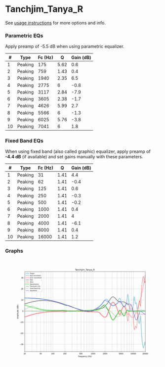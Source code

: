 # Tanchjim_Tanya_R
See [usage instructions](https://github.com/jaakkopasanen/AutoEq#usage) for more options and info.

### Parametric EQs
Apply preamp of -5.5 dB when using parametric equalizer.

|   # | Type    |   Fc (Hz) |    Q |   Gain (dB) |
|-----|---------|-----------|------|-------------|
|   1 | Peaking |       175 | 5.62 |         0.6 |
|   2 | Peaking |       759 | 1.43 |         0.4 |
|   3 | Peaking |      1940 | 2.35 |         6.5 |
|   4 | Peaking |      2775 | 6    |        -0.8 |
|   5 | Peaking |      3117 | 2.84 |        -7.9 |
|   6 | Peaking |      3605 | 2.38 |        -1.7 |
|   7 | Peaking |      4626 | 5.99 |         2.7 |
|   8 | Peaking |      5566 | 6    |        -1.3 |
|   9 | Peaking |      6025 | 5.76 |        -3.8 |
|  10 | Peaking |      7041 | 6    |         1.8 |

### Fixed Band EQs
When using fixed band (also called graphic) equalizer, apply preamp of **-4.4 dB** (if available) and set gains manually with these parameters.

|   # | Type    |   Fc (Hz) |    Q |   Gain (dB) |
|-----|---------|-----------|------|-------------|
|   1 | Peaking |        31 | 1.41 |         4.4 |
|   2 | Peaking |        62 | 1.41 |        -0.4 |
|   3 | Peaking |       125 | 1.41 |         0.6 |
|   4 | Peaking |       250 | 1.41 |        -0.3 |
|   5 | Peaking |       500 | 1.41 |        -0.2 |
|   6 | Peaking |      1000 | 1.41 |         0.4 |
|   7 | Peaking |      2000 | 1.41 |         4   |
|   8 | Peaking |      4000 | 1.41 |        -6.1 |
|   9 | Peaking |      8000 | 1.41 |         0.4 |
|  10 | Peaking |     16000 | 1.41 |         1.2 |

### Graphs
![](./Tanchjim_Tanya_R.png)
